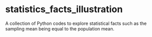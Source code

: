 # statistics_facts_illustration
A collection of Python codes to explore statistical facts such as the sampling mean being equal to the population mean.
